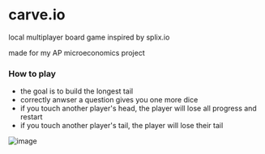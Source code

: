 # carve.io

local multiplayer board game inspired by splix.io

made for my AP microeconomics project

### How to play

- the goal is to build the longest tail
- correctly anwser a question gives you one more dice
- if you touch another player's head, the player will lose all progress and restart
- if you touch another player's tail, the player will lose their tail

![image](https://user-images.githubusercontent.com/63321455/173887860-f6f5a7c8-9e06-4fa3-8720-f7771f538280.png)
